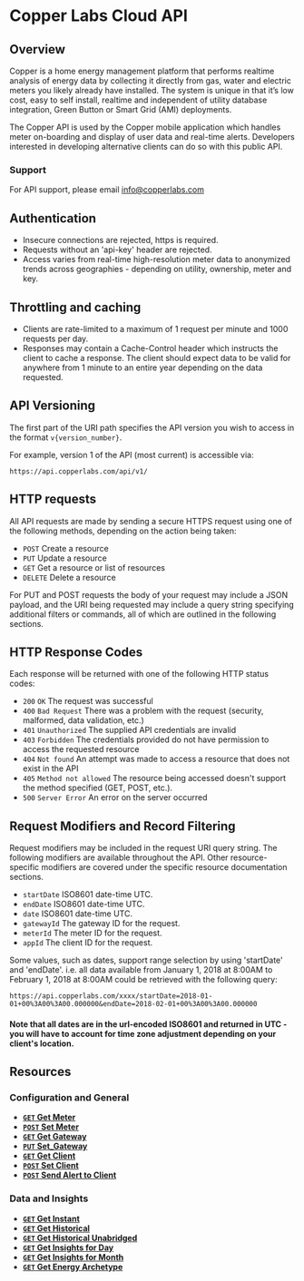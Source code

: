 # Copper Labs Cloud API

## Overview

Copper is a home energy management platform that performs realtime analysis of energy data by collecting it directly from gas, water and electric meters you likely already have installed. The system is unique in that it’s low cost, easy to self install, realtime and independent of utility database integration, Green Button or Smart Grid (AMI) deployments. 

The Copper API is used by the Copper mobile application which handles meter on-boarding and display of user data and real-time alerts. Developers interested in developing alternative clients can do so with this public API.

### Support
For API support, please email info@copperlabs.com

## Authentication
* Insecure connections are rejected, https is required. 
* Requests without an 'api-key' header are rejected.
* Access varies from real-time high-resolution meter data to anonymized trends across geographies - depending on utility, ownership, meter and key.

## Throttling and caching
* Clients are rate-limited to a maximum of 1 request per minute and 1000 requests per day.
* Responses may contain a Cache-Control header which instructs the client to cache a response. The client should expect data to be valid for anywhere from 1 minute to an entire year depending on the data requested.

## API Versioning
The first part of the URI path specifies the API version you wish to access in the format `v{version_number}`. 

For example, version 1 of the API (most current) is accessible via:

```no-highlight
https://api.copperlabs.com/api/v1/
```

## HTTP requests
All API requests are made by sending a secure HTTPS request using one of the following methods, depending on the action being taken:

* `POST` Create a resource
* `PUT` Update a resource
* `GET` Get a resource or list of resources
* `DELETE` Delete a resource

For PUT and POST requests the body of your request may include a JSON payload, and the URI being requested may include a query string specifying additional filters or commands, all of which are outlined in the following sections.

## HTTP Response Codes
Each response will be returned with one of the following HTTP status codes:

* `200` `OK` The request was successful
* `400` `Bad Request` There was a problem with the request (security, malformed, data validation, etc.)
* `401` `Unauthorized` The supplied API credentials are invalid
* `403` `Forbidden` The credentials provided do not have permission to access the requested resource
* `404` `Not found` An attempt was made to access a resource that does not exist in the API
* `405` `Method not allowed` The resource being accessed doesn't support the method specified (GET, POST, etc.).
* `500` `Server Error` An error on the server occurred

## Request Modifiers and Record Filtering
Request modifiers may be included in the request URI query string. The following modifiers are available throughout the API.  Other resource-specific modifiers are covered under the specific resource documentation sections.
* `startDate` ISO8601 date-time UTC.  
* `endDate` ISO8601 date-time UTC.  
* `date` ISO8601 date-time UTC.  
* `gatewayId` The gateway ID for the request.
* `meterId` The meter ID for the request.
* `appId` The client ID for the request.

Some values, such as dates, support range selection by using 'startDate' and 'endDate'.  i.e. all data available from January 1, 2018 at 8:00AM to February 1, 2018 at 8:00AM could be retrieved with the following query:

```no-highlight
https://api.copperlabs.com/xxxx/startDate=2018-01-01+00%3A00%3A00.000000&endDate=2018-02-01+00%3A00%3A00.000000
```

#### Note that all dates are in the url-encoded ISO8601 and returned in UTC - you will have to account for time zone adjustment depending on your client's location.

## Resources

### Configuration and General
- **[<code>GET</code> Get Meter](/get_nda.md)**
- **[<code>POST</code> Set Meter](/get_nda.md)**
- **[<code>GET</code> Get Gateway](/get_nda.md)**
- **[<code>PUT</code> Set_Gateway](/get_nda.md)**
- **[<code>GET</code> Get Client](/get_nda.md)**
- **[<code>POST</code> Set Client](/get_nda.md)**
- **[<code>POST</code> Send Alert to Client](/get_nda.md)**

### Data and Insights
- **[<code>GET</code> Get Instant](/get_instant.md)**
- **[<code>GET</code> Get Historical](/get_data.md)**
- **[<code>GET</code> Get Historical Unabridged](/get_nda.md)**
- **[<code>GET</code> Get Insights for Day](/get_insights_day.md)**
- **[<code>GET</code> Get Insights for Month](/get_insights_month.md)**
- **[<code>GET</code> Get Energy Archetype](/get_archetype.md)**


